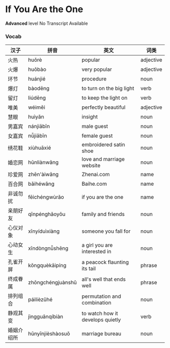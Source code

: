 # If You Are the One
**Advanced** level
No Transcript Available
### Vocab
|汉子|拼音|英文|词类|
|----|----|----|----|
|火热|huǒrè|popular|adjective|
|火爆|huǒbào|very popular|adjective|
|环节|huánjié|procedure|noun|
|爆灯|bàodēng|to turn on the big light|verb|
|留灯|liúdēng|to keep the light on|verb|
|唯美|wéiměi|perfectly beautiful|adjective|
|慧眼|huìyǎn|insight|noun|
|男嘉宾|nánjiābīn|male guest|noun|
|女嘉宾|nǚjiābīn|female guest|noun|
|绣花鞋|xiùhuāxié|embroidered satin shoe|noun|
|婚恋网|hūnliànwǎng|love and marriage website|noun|
|珍爱网|zhēn'àiwǎng|Zhenai.com|name|
|百合网|bǎihéwǎng|Baihe.com|name|
|非诚勿扰|fēichéngwùrǎo|if you are the one|name|
|亲朋好友|qīnpénghǎoyǒu|family and friends|noun|
|心仪对象|xīnyíduìxiàng|someone you fall for|noun|
|心动女生|xīndòngnǚshēng|a girl you are interested in|noun|
|孔雀开屏|kǒngquèkāipíng|a peacock flaunting its tail|phrase|
|终成眷属|zhōngchéngjuànshǔ|all's well that ends well|phrase|
|排列组合|páilièzǔhé|permutation and combination|noun|
|静观其变|jìngguānqíbiàn|to watch how it develops quietly|verb|
|婚姻介绍所|hūnyīnjièshàosuǒ|marriage bureau|noun|